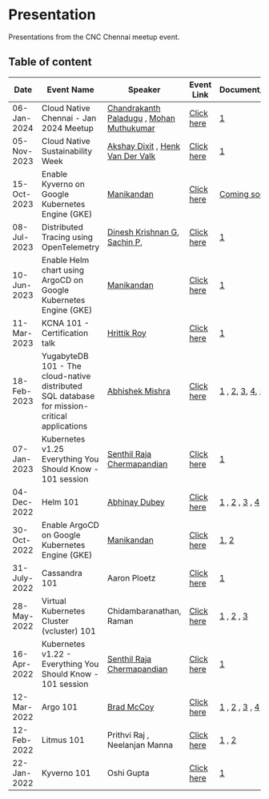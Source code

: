 # Presentation
Presentations from the CNC Chennai meetup event.

## Table of content

| Date  | Event Name | Speaker | Event Link | Document/Presentation |
| --- | --- | --- | --- | --- |
| 06-Jan-2024 | Cloud Native Chennai - Jan 2024 Meetup | [Chandrakanth Paladugu](https://twitter.com/ChanduP_11) , [Mohan Muthukumar](https://twitter.com/extrasalt1) | [Click here](https://community.cncf.io/events/details/cncf-chennai-presents-cloud-native-chennai-jan-2024-meetup/) | [1]() |
| 05-Nov-2023 | Cloud Native Sustainability Week | [Akshay Dixit](https://twitter.com/kustonaut) , [Henk Van Der Valk](https://twitter.com/HenkvanderValk) | [Click here](https://community.cncf.io/events/details/cncf-chennai-presents-cloud-native-sustainability-week/) | [1](https://github.com/CncChennai/presentation/tree/master/05-Nov-2023%20-%20Cloud%20Native%20Sustainability%20Week) |
| 15-Oct-2023 | Enable Kyverno on Google Kubernetes Engine (GKE) | [Manikandan](https://twitter.com/manikandank276) | [Click here](https://community.cncf.io/events/details/cncf-chennai-presents-enable-kyverno-on-google-kubernetes-engine-gke/) | [Coming soon]() |
| 08-Jul-2023 | Distributed Tracing using OpenTelemetry | [Dinesh Krishnan G](https://twitter.com/GDineshKrishna), [Sachin P](https://twitter.com/sachinpmenon),  | [Click here](https://community.cncf.io/events/details/cncf-chennai-presents-distributed-tracing-using-opentelemetry/) | [1](https://github.com/CncChennai/presentation/blob/master/08-Jul-2023%20-%20Distributed%20Tracing%20using%20OpenTelemetry.pdf) |
| 10-Jun-2023 | Enable Helm chart using ArgoCD on Google Kubernetes Engine (GKE) | [Manikandan](https://twitter.com/manikandank276) | [Click here](https://community.cncf.io/events/details/cncf-chennai-presents-enable-helm-chart-using-argocd-on-google-kubernetes-engine-gke/) | [1](https://manikandank276.hashnode.dev/how-to-deploy-helm-chart-on-google-kubernetes-engine-gke-using-argocd) |
| 11-Mar-2023 | KCNA 101 - Certification talk | [Hrittik Roy](https://twitter.com/hrittikhere) | [Click here](https://community.cncf.io/events/details/cncf-chennai-presents-kcna-101-certification-talk/) | [1](https://github.com/CncChennai/presentation/blob/master/11-Mar-2023%20-%20KCNA%20101.pdf) |
| 18-Feb-2023 | YugabyteDB 101 - The cloud-native distributed SQL database for mission-critical applications | [Abhishek Mishra](https://twitter.com/StalwartCoder) | [Click here](https://community.cncf.io/events/details/cncf-chennai-presents-yugabytedb-101-the-cloud-native-distributed-sql-database-for-mission-critical-applications/) | [1](https://docs.yugabyte.com/preview/quick-start/docker/) , [2](https://gist.github.com/abhishekmishragithub/ccb30de96e769fc916975a6804a260fa), [3](https://docs.yugabyte.com/preview/quick-start/docker/), [4](https://slides.com/abhishek-mishra/distributed-databases), [5](https://dev.to/yugabyte/is-cosmosdb-a-new-sql-database-is-citusdb-a-distributed-sql-did-hyperscale-vanished-in-the-hyperspace-472d) , [6](https://www.yugabyte.com/voyager/), [7](https://github.com/yugabyte/yb-voyager) , [8](docs.yugabyte.com/preview/architecture/) |
| 07-Jan-2023 | Kubernetes v1.25 Everything You Should Know - 101 session | [Senthil Raja Chermapandian](https://github.com/senthilrch) | [Click here](https://community.cncf.io/events/details/cncf-chennai-presents-kubernetes-v125-everything-you-should-know-101-session/) | [1](https://github.com/CncChennai/presentation/blob/master/07-Jan-2023%20-%20Kubernetes%20v1.25.pdf) |
| 04-Dec-2022 | Helm 101| [Abhinay Dubey](https://github.com/Abhinav-26) | [Click here](https://community.cncf.io/events/details/cncf-chennai-presents-helm-101/) | [1](https://github.com/Abhinav-26/your-first-helm-chart) , [2](https://devtron.ai/blog/the-ultimate-kubernetes-dashboard-for-helm/) , [3](https://github.com/devtron-labs/devtron) , [4](https://dev.to/abhinavd26/all-about-helm-the-k8s-package-manager-2gmj) |
| 30-Oct-2022 | Enable ArgoCD on Google Kubernetes Engine (GKE) | [Manikandan](https://twitter.com/manikandank276) | [Click here](https://community.cncf.io/events/details/cncf-chennai-presents-enable-argocd-on-google-kubernetes-engine-gke/) | [1](https://manikandank276.hashnode.dev/how-to-deploy-argocd-on-google-kubernetes-engine-gke), [2](https://manikandank276.hashnode.dev/how-to-configure-google-kubernetes-engine-gke-using-argocd) |
| 31-July-2022 | Cassandra 101 | Aaron Ploetz | [Click here](https://community.cncf.io/events/details/cncf-chennai-presents-cassandra-101/) | [1](https://github.com/datastaxdevs/workshop-intro-to-cassandra/blob/master/slides/Presentation.pdf) |
| 28-May-2022  | Virtual Kubernetes Cluster (vcluster) 101 |  Chidambaranathan, Raman | [Click here](https://community.cncf.io/events/details/cncf-chennai-presents-virtual-kubernetes-cluster-101/) | [1](https://github.com/kcdchennai/workshops/blob/main/vcluster-101/presentation/KCD_virtual_kubernetes_cluster.pptx) , [2](https://github.com/kcdchennai/workshops/tree/main/vcluster-101) , [3](https://www.vcluster.com/docs/what-are-virtual-clusters) |
| 16-Apr-2022  | Kubernetes v1.22 - Everything You Should Know - 101 session |  [Senthil Raja Chermapandian](https://github.com/senthilrch) | [Click here](https://community.cncf.io/events/details/cncf-chennai-presents-kubernetes-v122-everything-you-should-know-101-session/) | [1](https://github.com/CncChennai/presentation/blob/master/16-Apr-2022-Kubernetes%20v1.22.pdf) |
| 12-Mar-2022 | Argo 101 | [Brad McCoy]( https://github.com/bradmccoydev) | [Click here](https://community.cncf.io/events/details/cncf-chennai-presents-argo-101/) | [1](https://www.weave.works/technologies/gitops/) , [2](https://github.com/bradmccoydev/argo-demo/blob/main/.github/workflows/ci.yml) , [3](https://github.com/bitnami-labs/sealed-secrets) , [4](https://github.com/bradmccoydev/mentoring) , [5](https://argoproj.github.io/) , [6](https://github.com/cello-proj/cello) |
| 12-Feb-2022 | Litmus 101 | Prithvi Raj , Neelanjan Manna | [Click here](https://community.cncf.io/events/details/cncf-chennai-presents-litmus-101/) | [1](github.com/litmuschaos/litmus) , [2](docs.litmuschaos.io) |
| 22-Jan-2022 | Kyverno 101 | Oshi Gupta | [Click here](https://community.cncf.io/events/details/cncf-chennai-presents-kyverno-101/) | [1](https://cloudyuga.guru/hands_on_lab/kyverno-introduction/) |
